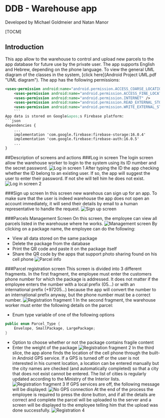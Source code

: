 # DDB - Warehouse app
Developed by Michael Goldmeier and Natan Manor

[TOCM]

## Introduction
This app allow to the warehouse to control and upload new parcels to the app database for future use by the private user.
The app supports English and Hebrew, depending on the phone language.
To view the general UML diagram of the classes in the system, [click here](Android Project UML.pdf "UML diagram").
The app has the following permissions:
```xml
<uses-permission android:name="android.permission.ACCESS_COARSE_LOCATION" />
    <uses-permission android:name="android.permission.ACCESS_FINE_LOCATION" />
    <uses-permission android:name="android.permission.INTERNET" />
    <uses-permission android:name="android.permission.READ_EXTERNAL_STORAGE" />
    <uses-permission android:name="android.permission.WRITE_EXTERNAL_STORAGE" />
	```
App data is stored on Google&apos;s Firebase platform:
```json
dependencies {
	...
	implementation 'com.google.firebase:firebase-storage:16.0.4'
	implementation 'com.google.firebase:firebase-auth:16.0.5'
	...
}
```

##Description of screens and actions
###Log in screen
The login screen allow the warehouse worker to login to the system using its ID number and the secret password.
![Log in screen 1](https://github.com/mickeygoldmeier/DDB/blob/master/screenshots/Log%20in%201.jpg?raw=true "Log in 1")
After typing the ID the app checking whether the ID belong to an existing user. If so, the app will suggest the user to enter their password. If not she will tell him he does not exist.
![Log in screen 2](https://github.com/mickeygoldmeier/DDB/blob/master/screenshots/Log%20in%202.jpg?raw=true "Log in screen 2")

###Sign up screen
In this screen new warehous can sign up for an app.
To make sure that the user is indeed warehouse the app does not open an account immediately, it will send their details by email to a human representative to handle the request.
![Sign up screen](https://github.com/mickeygoldmeier/DDB/blob/master/screenshots/Sign%20up.jpg?raw=true "Sign up screen")

###Parcels Management Screen
On this screen, the employee can view all parcels listed in the warehouse where he works.
![Management screen](https://github.com/mickeygoldmeier/DDB/blob/master/screenshots/Mangmnet%201.jpg?raw=true "Management screen")
By clicking on a package name, the employee can do the following:
- View all data stored on the same package
- Delete the package from the database
- Print the QR code and paste it on the package itself
- Share the QR code by the apps that support photo sharing found on his cell phone
![Parcel info](https://github.com/mickeygoldmeier/DDB/blob/master/screenshots/Parcel%20info.jpg?raw=true "Parcel info")

###Parcel registration screen
This screen is divided into 3 different fragments.
In the first fragment, the employee must enter the customers phone number for which the package is addressed.
It does not matter if the employee enters the number with a local prefix (05...) or with an international prefix (+97205...) because the app will convert the number to an international prefix anyway, but the phone number must be a correct number.
![Registration fragment 1](https://github.com/mickeygoldmeier/DDB/blob/master/screenshots/Registration%201.jpg?raw=true "Registration fragment 1")
In the second fragment, the warehouse worker must enter the following details on the parcel:
- Enum type variable of one of the following options
```Java
public enum Parcel_Type {
    Envelope, SmallPackage, LargePackage;
}
```
- Option to choose whether or not the package contains fragile content
- Enter the weight of the package
![Registration fragment 2](https://github.com/mickeygoldmeier/DDB/blob/master/screenshots/Registration%202.jpg?raw=true "Registration fragment 2")
In the third slice, the app alone finds the location of the cell phone through the built-in Android GPS service. If a GPS is turned off or the user is not interested in his current location, a location can be entered manually but the city names are checked (and automatically completed) so that a city that does not exist cannot be entered. The list of cities is regularly updated according to the Ministry of the Interior lists.
![Registration fragment 3](https://github.com/mickeygoldmeier/DDB/blob/master/screenshots/Registration%203.jpg?raw=true "Registration fragment 3")
If GPS services are off, the following message will be displayed:
![No GPS connection](https://github.com/mickeygoldmeier/DDB/blob/master/screenshots/No%20GPS%20connection.jpg?raw=true "No GPS connection")
At the end of the process the employee is required to press the done button, and if all the details are correct and complete the parcel will be uploaded to the server and a screen will be displayed to the employee telling him that the upload was done successfully.
![Registration 4](https://github.com/mickeygoldmeier/DDB/blob/master/screenshots/Registration%204.jpg?raw=true "Registration 4")